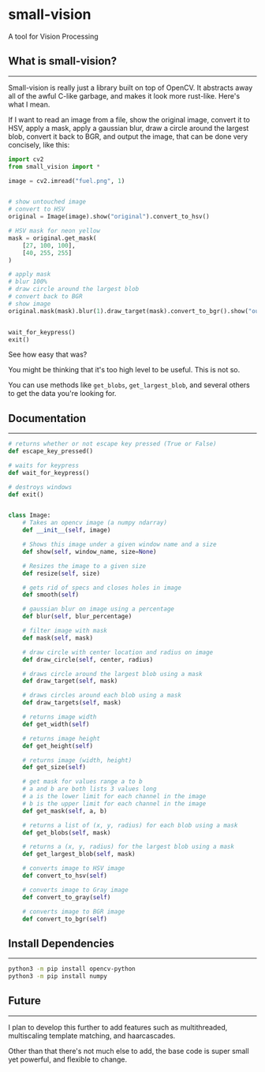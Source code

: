# small-vision
A tool for Vision Processing

## What is small-vision?
---

Small-vision is really just a library built on top of OpenCV. It abstracts away all of the awful C-like garbage, and makes it look more rust-like. Here's what I mean.

If I want to read an image from a file, show the original image, convert it to HSV, apply a mask, apply a gaussian blur, draw a circle around the largest blob, convert it back to BGR, and output the image, that can be done very concisely, like this:
```python
import cv2
from small_vision import *

image = cv2.imread("fuel.png", 1)


# show untouched image
# convert to HSV
original = Image(image).show("original").convert_to_hsv()

# HSV mask for neon yellow
mask = original.get_mask(
    [27, 100, 100],
    [40, 255, 255]
)

# apply mask
# blur 100%
# draw circle around the largest blob
# convert back to BGR
# show image
original.mask(mask).blur(1).draw_target(mask).convert_to_bgr().show("output")


wait_for_keypress()
exit()
```

See how easy that was?


You might be thinking that it's too high level to be useful. This is not so.

You can use methods like `get_blobs`, `get_largest_blob`, and several others to get the data you're looking for.

## Documentation
---

```python
# returns whether or not escape key pressed (True or False)
def escape_key_pressed()

# waits for keypress
def wait_for_keypress()

# destroys windows
def exit()


class Image:    
    # Takes an opencv image (a numpy ndarray)
    def __init__(self, image)

    # Shows this image under a given window name and a size
    def show(self, window_name, size=None)

    # Resizes the image to a given size
    def resize(self, size)

    # gets rid of specs and closes holes in image
    def smooth(self)

    # gaussian blur on image using a percentage
    def blur(self, blur_percentage)

    # filter image with mask
    def mask(self, mask)

    # draw circle with center location and radius on image
    def draw_circle(self, center, radius)

    # draws circle around the largest blob using a mask
    def draw_target(self, mask)

    # draws circles around each blob using a mask
    def draw_targets(self, mask)

    # returns image width
    def get_width(self)

    # returns image height
    def get_height(self)

    # returns image (width, height)
    def get_size(self)

    # get mask for values range a to b
    # a and b are both lists 3 values long
    # a is the lower limit for each channel in the image
    # b is the upper limit for each channel in the image
    def get_mask(self, a, b)

    # returns a list of (x, y, radius) for each blob using a mask
    def get_blobs(self, mask)

    # returns a (x, y, radius) for the largest blob using a mask
    def get_largest_blob(self, mask)

    # converts image to HSV image
    def convert_to_hsv(self)

    # converts image to Gray image
    def convert_to_gray(self)

    # converts image to BGR image
    def convert_to_bgr(self)
```

## Install Dependencies
---
```bash
python3 -m pip install opencv-python
python3 -m pip install numpy
```

## Future
---
I plan to develop this further to add features such as multithreaded, multiscaling template matching, and haarcascades.

Other than that there's not much else to add, the base code is super small yet powerful, and flexible to change.